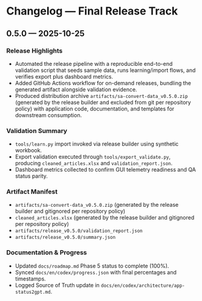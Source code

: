 # Changelog — Final Release Track

## 0.5.0 — 2025-10-25

### Release Highlights
- Automated the release pipeline with a reproducible end-to-end validation script that seeds sample data, runs learning/import flows, and verifies export plus dashboard metrics.
- Added GitHub Actions workflow for on-demand releases, bundling the generated artifact alongside validation evidence.
- Produced distribution archive `artifacts/sa-convert-data_v0.5.0.zip` (generated by the release builder and excluded from git per repository policy) with application code, documentation, and templates for downstream consumption.

### Validation Summary
- `tools/learn.py` import invoked via release builder using synthetic workbook.
- Export validation executed through `tools/export_validate.py`, producing `cleaned_articles.xlsx` and `validation_report.json`.
- Dashboard metrics collected to confirm GUI telemetry readiness and QA status parity.

### Artifact Manifest
- `artifacts/sa-convert-data_v0.5.0.zip` (generated by the release builder and gitignored per repository policy)
- `cleaned_articles.xlsx` (generated by the release builder and gitignored per repository policy)
- `artifacts/release_v0.5.0/validation_report.json`
- `artifacts/release_v0.5.0/summary.json`

### Documentation & Progress
- Updated `docs/roadmap.md` Phase 5 status to complete (100%).
- Synced `docs/en/codex/progress.json` with final percentages and timestamps.
- Logged Source of Truth update in `docs/en/codex/architecture/app-status2gpt.md`.
